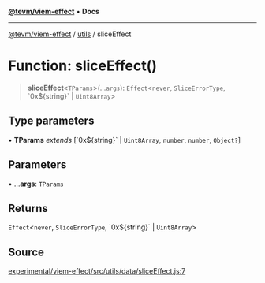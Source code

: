 [**@tevm/viem-effect**](../../README.md) • **Docs**

***

[@tevm/viem-effect](../../modules.md) / [utils](../README.md) / sliceEffect

# Function: sliceEffect()

> **sliceEffect**\<`TParams`\>(...`args`): `Effect`\<`never`, `SliceErrorType`, \`0x$\{string\}\` \| `Uint8Array`\>

## Type parameters

• **TParams** *extends* [\`0x$\{string\}\` \| `Uint8Array`, `number`, `number`, `Object?`]

## Parameters

• ...**args**: `TParams`

## Returns

`Effect`\<`never`, `SliceErrorType`, \`0x$\{string\}\` \| `Uint8Array`\>

## Source

[experimental/viem-effect/src/utils/data/sliceEffect.js:7](https://github.com/evmts/tevm-monorepo/blob/main/experimental/viem-effect/src/utils/data/sliceEffect.js#L7)
